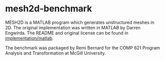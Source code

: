 # mesh2d-benchmark
MESH2D is a MATLAB program which generates unstructured meshes in 2D. The
original implementation was written in MATLAB by Darren Engwirda. The README
and original license can be found in
[implementation/matlab](implementation/matlab).

The benchmark was packaged by Remi Bernard for the COMP 621 Program Analysis
and Transformation at McGill University.
